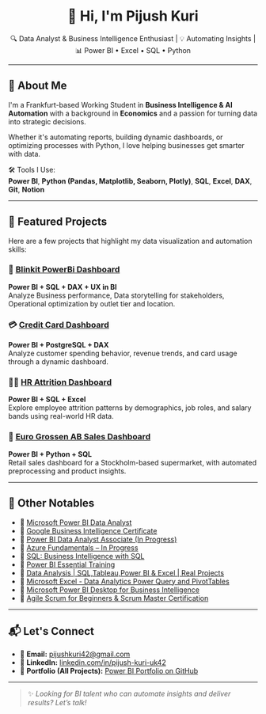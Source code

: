 <h1 align="center">👋 Hi, I'm Pijush Kuri</h1>

<p align="center">
🔍 Data Analyst & Business Intelligence Enthusiast | 💡 Automating Insights | 📊 Power BI • Excel • SQL • Python
</p>

---

## 🧠 About Me

I'm a Frankfurt-based Working Student in **Business Intelligence & AI Automation** with a background in **Economics** and a passion for turning data into strategic decisions.

Whether it's automating reports, building dynamic dashboards, or optimizing processes with Python, I love helping businesses get smarter with data.

🛠️ Tools I Use:  
**Power BI**, **Python (Pandas, Matplotlib, Seaborn, Plotly)**, **SQL**, **Excel**, **DAX**, **Git**, **Notion**

---

## 🚀 Featured Projects

Here are a few projects that highlight my data visualization and automation skills:

### 🛒 [Blinkit PowerBi Dashboard](https://github.com/pijush42/Blinkit-Power-Bi-Dashboard)
**Power BI + SQL + DAX + UX in BI**  
Analyze Business performance, Data storytelling for stakeholders, Operational optimization by outlet tier and location.

### 💳 [Credit Card Dashboard](https://github.com/pijush42/credit-card-dashboard)
**Power BI + PostgreSQL + DAX**  
Analyze customer spending behavior, revenue trends, and card usage through a dynamic dashboard.

### 🧑‍💼 [HR Attrition Dashboard](https://github.com/pijush42/hr-attrition-dashboard)
**Power BI + SQL + Excel**  
Explore employee attrition patterns by demographics, job roles, and salary bands using real-world HR data.

### 🛒 [Euro Grossen AB Sales Dashboard](https://github.com/pijush42/euro-grossen-dashboard)
**Power BI + Python + SQL**  
Retail sales dashboard for a Stockholm-based supermarket, with automated preprocessing and product insights.

---

## 🧰 Other Notables

- 📜 [Microsoft Power BI Data Analyst](https://www.coursera.org/account/accomplishments/professional-cert/JFVBEAURF4DP)
- 📜 [Google Business Intelligence Certificate](https://www.coursera.org/account/accomplishments/professional-cert/F8H3BGA175NS)
- 📜 [Power BI Data Analyst Associate (In Progress)](https://learn.microsoft.com/en-us/certifications/power-bi-data-analyst-associate/)
- 📜 [Azure Fundamentals – In Progress](https://learn.microsoft.com/en-us/certifications/azure-fundamentals/)
- 📜 [SQL: Business Intelligence with SQL](https://ude.my/UC-27534ff6-587d-44ed-a829-d1ec82048b88)
- 📜 [Power BI Essential Training](https://www.linkedin.com/learning/certificates/0171df830382481ffc7edcf0c785343878f432f64518996f51cbf299413f3d9c?trk=share_certificate)
- 📜 [Data Analysis | SQL,Tableau,Power BI & Excel | Real Projects](https://ude.my/UC-d7f86345-6a18-42d1-9cfa-9cba7bac2cc4)
- 📜 [Microsoft Excel - Data Analytics Power Query and PivotTables](https://www.udemy.com/certificate/UC-73e3736c-d4eb-441f-82de-e8a196a2f788/)
- 📜 [Microsoft Power BI Desktop for Business Intelligence](https://ude.my/UC-842f8a0e-85e6-4869-b848-21c4d32db5cf)
- 📜 [Agile Scrum for Beginners & Scrum Master Certification](https://www.udemy.com/certificate/UC-6a7ac461-3499-4f1a-b735-3dfd64e82060/)

---

## 📬 Let's Connect

- 📧 **Email:** [pijushkuri42@gmail.com](mailto:pijushkuri42@gmail.com)  
- 💼 **LinkedIn:** [linkedin.com/in/pijush-kuri-uk42](https://www.linkedin.com/in/pijush-kuri-uk42)  
- 🧠 **Portfolio (All Projects):** [Power BI Portfolio on GitHub](https://github.com/pijush42/PowerBi-Portfolio)

---

> ✨ *Looking for BI talent who can automate insights and deliver results? Let’s talk!*

